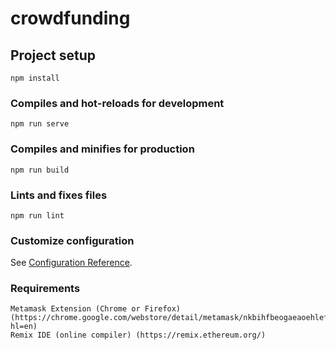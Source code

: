 # crowdfunding

## Project setup
```
npm install
```

### Compiles and hot-reloads for development
```
npm run serve
```

### Compiles and minifies for production
```
npm run build
```

### Lints and fixes files
```
npm run lint
```

### Customize configuration
See [Configuration Reference](https://cli.vuejs.org/config/).



### Requirements 
```
Metamask Extension (Chrome or Firefox)  (https://chrome.google.com/webstore/detail/metamask/nkbihfbeogaeaoehlefnkodbefgpgknn?hl=en)
Remix IDE (online compiler) (https://remix.ethereum.org/)
```
